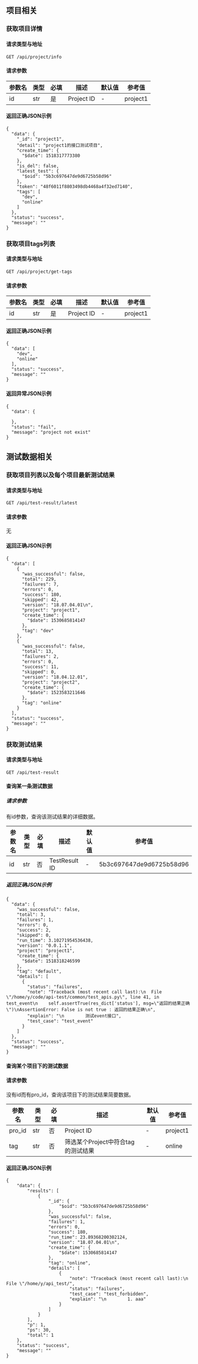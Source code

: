 ## 项目相关

### 获取项目详情

#### 请求类型与地址

```
GET /api/project/info
```

#### 请求参数

|参数名|类型|必填|描述|默认值|参考值|
|---|---|---|---|---|---|
|id|str|是|Project ID|-|project1|

#### 返回正确JSON示例

```
{
  "data": {
    "_id": "project1",
    "detail": "project1的接口测试项目",
    "create_time": {
      "$date": 1518317773380
    },
    "is_del": false,
    "latest_test": {
      "$oid": "5b3c697647de9d6725b58d96"
    },
    "token": "48f6011f8803498db4468a4f32ed7140",
    "tags": [
      "dev",
      "online"
    ]
  },
  "status": "success",
  "message": ""
}
```

### 获取项目tags列表

#### 请求类型与地址

```
GET /api/project/get-tags
```

#### 请求参数

|参数名|类型|必填|描述|默认值|参考值|
|---|---|---|---|---|---|
|id|str|是|Project ID|-|project1|

#### 返回正确JSON示例

```
{
  "data": [
    "dev",
    "online"
  ],
  "status": "success",
  "message": ""
}
```

#### 返回异常JSON示例

```
{
  "data": {
    
  },
  "status": "fail",
  "message": "project not exist"
}
```

## 测试数据相关

### 获取项目列表以及每个项目最新测试结果

#### 请求类型与地址

```
GET /api/test-result/latest
```

#### 请求参数

无

#### 返回正确JSON示例

```
{
  "data": [
    {
      "was_successful": false,
      "total": 229,
      "failures": 7,
      "errors": 0,
      "success": 180,
      "skipped": 42,
      "version": "18.07.04.01\n",
      "project": "project1",
      "create_time": {
        "$date": 1530685814147
      },
      "tag": "dev"
    },
    {
      "was_successful": false,
      "total": 13,
      "failures": 2,
      "errors": 0,
      "success": 11,
      "skipped": 0,
      "version": "18.04.12.01",
      "project": "project2",
      "create_time": {
        "$date": 1523583211646
      },
      "tag": "online"
    }
  ],
  "status": "success",
  "message": ""
}
```

### 获取测试结果

#### 请求类型与地址

```
GET /api/test-result
```

#### 查询某一条测试数据

##### 请求参数

有id参数，查询该测试结果的详细数据。

|参数名|类型|必填|描述|默认值|参考值|
|---|---|---|---|---|---|
|id|str|否|TestResult ID|-|5b3c697647de9d6725b58d96|

##### 返回正确JSON示例

```
{
  "data": {
    "was_successful": false,
    "total": 3,
    "failures": 1,
    "errors": 0,
    "success": 2,
    "skipped": 0,
    "run_time": 3.10271954536438,
    "version": "0.0.1.1",
    "project": "project1",
    "create_time": {
      "$date": 1518318246599
    },
    "tag": "default",
    "details": [
      {
        "status": "failures",
        "note": "Traceback (most recent call last):\n  File \"/home/y/code/api-test/common/test_apis.py\", line 41, in test_event\n    self.assertTrue(res_dict['status'], msg=\"返回的结果正确\")\nAssertionError: False is not true : 返回的结果正确\n",
        "explain": "\n        测试event接口",
        "test_case": "test_event"
      }
    ]
  },
  "status": "success",
  "message": ""
}
```

#### 查询某个项目下的测试数据

#### 请求参数

没有id而有pro_id，查询该项目下的测试结果简要数据。

|参数名|类型|必填|描述|默认值|参考值|
|---|---|---|---|---|---|
|pro_id|str|否|Project ID|-|project1|
|tag|str|否|筛选某个Project中符合tag的测试结果|-|online|

#### 返回正确JSON示例

```
{
    "data": {
        "results": [
            {
                "_id": {
                    "$oid": "5b3c697647de9d6725b58d96"
                },
                "was_successful": false,
                "failures": 1,
                "errors": 0,
                "success": 180,
                "run_time": 23.89368200302124,
                "version": "18.07.04.01\n",
                "create_time": {
                    "$date": 1530685814147
                },
                "tag": "online",
                "details": [
                    {
                        "note": "Traceback (most recent call last):\n  File \"/home/y/api_test/",
                        "status": "failures",
                        "test_case": "test_forbidden",
                        "explain": "\n        1. aaa"
                    }
                ]
            }
        ],
        "p": 1,
        "ps": 30,
        "total": 1
    },
    "status": "success",
    "message": ""
}
```